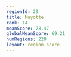 ```yaml
---
regionId: 29
title: Mayotte
rank: 14
meanScore: 78.47
globalMeanScore: 69.21
numRegions: 220
layout: region_score
---
```

